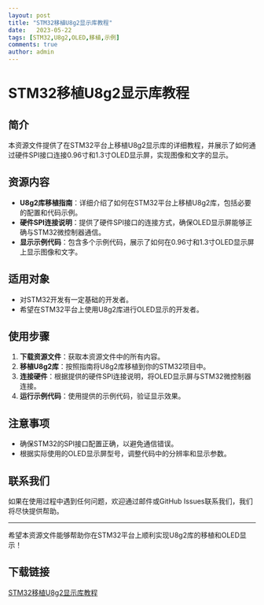 ```yaml
---
layout: post
title: "STM32移植U8g2显示库教程"
date:   2023-05-22
tags: [STM32,U8g2,OLED,移植,示例]
comments: true
author: admin
---
```

# STM32移植U8g2显示库教程

## 简介
本资源文件提供了在STM32平台上移植U8g2显示库的详细教程，并展示了如何通过硬件SPI接口连接0.96寸和1.3寸OLED显示屏，实现图像和文字的显示。

## 资源内容
- **U8g2库移植指南**：详细介绍了如何在STM32平台上移植U8g2库，包括必要的配置和代码示例。
- **硬件SPI连接说明**：提供了硬件SPI接口的连接方式，确保OLED显示屏能够正确与STM32微控制器通信。
- **显示示例代码**：包含多个示例代码，展示了如何在0.96寸和1.3寸OLED显示屏上显示图像和文字。

## 适用对象
- 对STM32开发有一定基础的开发者。
- 希望在STM32平台上使用U8g2库进行OLED显示的开发者。

## 使用步骤
1. **下载资源文件**：获取本资源文件中的所有内容。
2. **移植U8g2库**：按照指南将U8g2库移植到你的STM32项目中。
3. **连接硬件**：根据提供的硬件SPI连接说明，将OLED显示屏与STM32微控制器连接。
4. **运行示例代码**：使用提供的示例代码，验证显示效果。

## 注意事项
- 确保STM32的SPI接口配置正确，以避免通信错误。
- 根据实际使用的OLED显示屏型号，调整代码中的分辨率和显示参数。

## 联系我们
如果在使用过程中遇到任何问题，欢迎通过邮件或GitHub Issues联系我们，我们将尽快提供帮助。

---
希望本资源文件能够帮助你在STM32平台上顺利实现U8g2库的移植和OLED显示！

## 下载链接

[STM32移植U8g2显示库教程](https://pan.quark.cn/s/a5be83c947cf)